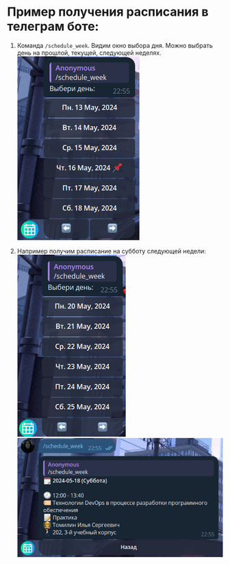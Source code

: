 # Пример получения расписания в телеграм боте:

1. Команда `/schedule_week`. Видим окно выбора дня. Можно выбрать день на прошлой, текущей, следующей неделях.
![Окно выбора дня](./media/6.png)

2. Например получим расписание на субботу следующей недели:
![Следующая неделя](./media/7.png)
![Расписание на следующую субботу](./media/8.png)